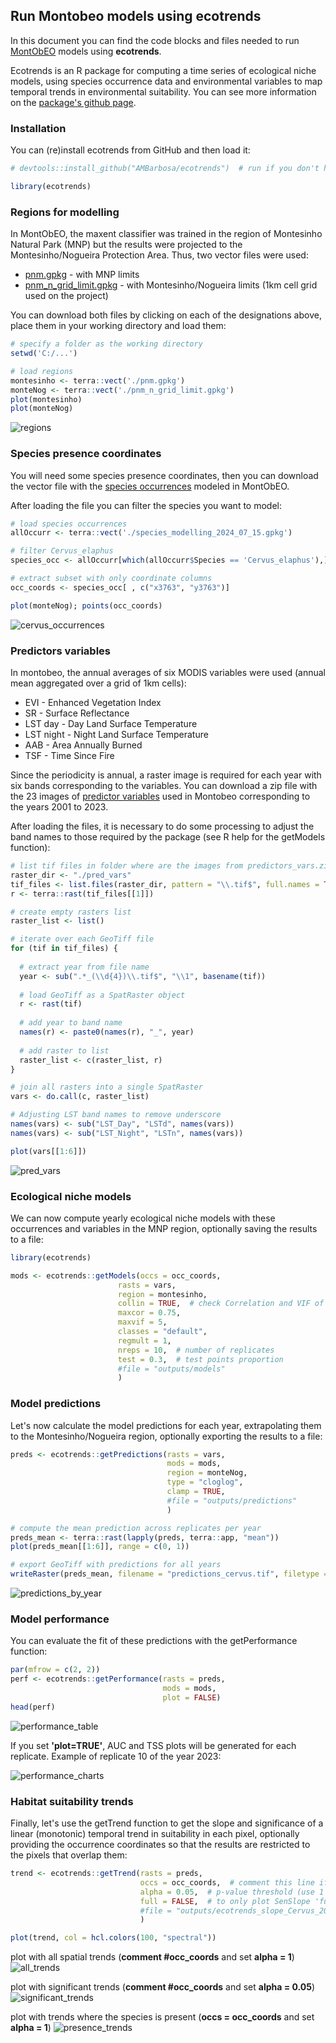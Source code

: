 ## Run Montobeo models using ecotrends

In this document you can find the code blocks and files needed to run <a href="https://montobeo.wordpress.com/">MontObEO</a> models using **ecotrends**.

Ecotrends is an R package for computing a time series of ecological niche models, using species occurrence data and environmental variables to map temporal trends in environmental suitability. You can see more information on the <a href="https://github.com/AMBarbosa/ecotrends">package's github page</a>.


### Installation

You can (re)install ecotrends from GitHub and then load it:

```r
# devtools::install_github("AMBarbosa/ecotrends")  # run if you don't have the latest version!

library(ecotrends)
```

### Regions for modelling

In MontObEO, the maxent classifier was trained in the region of Montesinho Natural Park (MNP) but the results were projected to the Montesinho/Nogueira Protection Area. Thus, two vector files were used:
- <a href="https://drive.google.com/uc?export=download&id=1uuUxtpfjJlTDW4gPKLpz101U6L1yh8cz">pnm.gpkg</a> - with MNP limits
- <a href="https://drive.google.com/uc?export=download&id=1HhLo7iJdTVH259e66YIArJokbyGWQgzP">pnm_n_grid_limit.gpkg</a> - with Montesinho/Nogueira limits (1km cell grid used on the project)

You can download both files by clicking on each of the designations above, place them in your working directory and load them:

```r
# specify a folder as the working directory
setwd('C:/...')

# load regions
montesinho <- terra::vect('./pnm.gpkg')
monteNog <- terra::vect('./pnm_n_grid_limit.gpkg')
plot(montesinho)
plot(monteNog)
```
![regions](https://github.com/user-attachments/assets/8a30aa32-81d6-4711-a6e9-2042a61e3744)


### Species presence coordinates

You will need some species presence coordinates, then you can download the vector file with the <a href="https://drive.google.com/uc?export=download&id=1ohSr_InDlzXThOP3GuJrV5B14aYqv73I">species occurrences</a> modeled in MontObEO.

After loading the file you can filter the species you want to model:

```r
# load species occurrences
allOccurr <- terra::vect('./species_modelling_2024_07_15.gpkg')

# filter Cervus_elaphus
species_occ <- allOccurr[which(allOccurr$Species == 'Cervus_elaphus'),]

# extract subset with only coordinate columns
occ_coords <- species_occ[ , c("x3763", "y3763")]

plot(monteNog); points(occ_coords)
```
![cervus_occurrences](https://github.com/user-attachments/assets/990bd681-b791-4f0b-816e-4023a6f4c195)


### Predictors variables

In montobeo, the annual averages of six MODIS variables were used (annual mean aggregated over a grid of 1km cells):
- EVI	- Enhanced Vegetation Index
- SR - Surface Reflectance
- LST day -	Day Land Surface Temperature
- LST night -	Night Land Surface Temperature
- AAB	- Area Annually Burned
- TSF	- Time Since Fire

Since the periodicity is annual, a raster image is required for each year with six bands corresponding to the variables. You can download a zip file with the 23 images of <a href="https://drive.google.com/uc?export=download&id=1PcnfVH89t09LbvTYY2exqGor9JQbZSu4">predictor variables</a> used in Montobeo corresponding to the years 2001 to 2023.

After loading the files, it is necessary to do some processing to adjust the band names to those required by the package (see R help for the getModels function):

```r
# list tif files in folder where are the images from predictors_vars.zip
raster_dir <- "./pred_vars"
tif_files <- list.files(raster_dir, pattern = "\\.tif$", full.names = TRUE)
r <- terra::rast(tif_files[[1]])

# create empty rasters list
raster_list <- list()

# iterate over each GeoTiff file
for (tif in tif_files) {
  
  # extract year from file name
  year <- sub(".*_(\\d{4})\\.tif$", "\\1", basename(tif))
  
  # load GeoTiff as a SpatRaster object
  r <- rast(tif)
  
  # add year to band name
  names(r) <- paste0(names(r), "_", year)
  
  # add raster to list
  raster_list <- c(raster_list, r)
}

# join all rasters into a single SpatRaster
vars <- do.call(c, raster_list)

# Adjusting LST band names to remove underscore
names(vars) <- sub("LST_Day", "LSTd", names(vars))
names(vars) <- sub("LST_Night", "LSTn", names(vars))

plot(vars[[1:6]])
```
![pred_vars](https://github.com/user-attachments/assets/3fb6ba67-1ecb-4b87-8d6e-8e093cb9d9af)


### Ecological niche models

We can now compute yearly ecological niche models with these occurrences and variables in the MNP region, optionally saving the results to a file:

```r
library(ecotrends)

mods <- ecotrends::getModels(occs = occ_coords, 
                        rasts = vars,
                        region = montesinho,
                        collin = TRUE,  # check Correlation and VIF of predictors
                        maxcor = 0.75,
                        maxvif = 5,
                        classes = "default", 
                        regmult = 1,
                        nreps = 10,  # number of replicates
                        test = 0.3,  # test points proportion
                        #file = "outputs/models"
                        )
```


### Model predictions

Let's now calculate the model predictions for each year, extrapolating them to the Montesinho/Nogueira region, optionally exporting the results to a file:

```r
preds <- ecotrends::getPredictions(rasts = vars, 
                                   mods = mods, 
                                   region = monteNog,
                                   type = "cloglog",
                                   clamp = TRUE,
                                   #file = "outputs/predictions"
                                   )

# compute the mean prediction across replicates per year
preds_mean <- terra::rast(lapply(preds, terra::app, "mean"))
plot(preds_mean[[1:6]], range = c(0, 1))

# export GeoTiff with predictions for all years
writeRaster(preds_mean, filename = "predictions_cervus.tif", filetype = "GTiff", overwrite = TRUE)
```
![predictions_by_year](https://github.com/user-attachments/assets/d9e98090-f97a-481e-87b8-c9b583c50204)


### Model performance

You can evaluate the fit of these predictions with the getPerformance function:

```r
par(mfrow = c(2, 2))
perf <- ecotrends::getPerformance(rasts = preds,
                                  mods = mods,
                                  plot = FALSE)
head(perf)
```
![performance_table](https://github.com/user-attachments/assets/cabb90b7-6b8f-4263-a84d-047ac728dd4e)


If you set **'plot=TRUE'**, AUC and TSS plots will be generated for each replicate. Example of replicate 10 of the year 2023:

![performance_charts](https://github.com/user-attachments/assets/ecd146cd-e3cf-4cb5-abbd-995a7f43212d)


### Habitat suitability trends

Finally, let's use the getTrend function to get the slope and significance of a linear (monotonic) temporal trend in suitability in each pixel, optionally providing the occurrence coordinates so that the results are restricted to the pixels that overlap them:

```r
trend <- ecotrends::getTrend(rasts = preds,
                             occs = occ_coords,  # comment this line if you don´t want to filter results to presences
                             alpha = 0.05,  # p-value threshold (use 1 to not filter by p-value)
                             full = FALSE,  # to only plot SenSlope 'full = FALSE'
                             #file = "outputs/ecotrends_slope_Cervus_2001_2023"
                             )

plot(trend, col = hcl.colors(100, "spectral"))
```
plot with all spatial trends (**comment #occ_coords** and set **alpha = 1**)
![all_trends](https://github.com/user-attachments/assets/27d64430-b202-44cf-8d4f-40574866fcb0)

plot with significant trends (**comment #occ_coords** and set **alpha = 0.05**)
![significant_trends](https://github.com/user-attachments/assets/e7018f41-2e01-40e7-a48d-5e5d78c63916)

plot with trends where the species is present  (**occs = occ_coords** and set **alpha = 1**)
![presence_trends](https://github.com/user-attachments/assets/21f3d615-9c73-4d72-b8ac-1c38134a105b)


